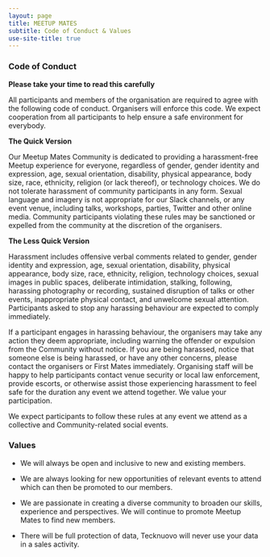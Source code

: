 ```yaml
---
layout: page
title: MEETUP MATES 
subtitle: Code of Conduct & Values
use-site-title: true
---
```

### Code of Conduct

**Please take your time to read this carefully**

All participants and members of the organisation are required to agree with the following code of conduct. Organisers will enforce this code. We expect cooperation from all participants to help ensure a safe environment for everybody.

**The Quick Version**

Our Meetup Mates Community is dedicated to providing a harassment-free Meetup experience for everyone, regardless of gender, gender identity and expression, age, sexual orientation, disability, physical appearance, body size, race, ethnicity, religion (or lack thereof), or technology choices. We do not tolerate harassment of community participants in any form. Sexual language and imagery is not appropriate for our Slack channels, or any event venue, including talks, workshops, parties, Twitter and other online media. Community participants violating these rules may be sanctioned or expelled from the community at the discretion of the organisers.


**The Less Quick Version**

Harassment includes offensive verbal comments related to gender, gender identity and expression, age, sexual orientation, disability, physical appearance, body size, race, ethnicity, religion, technology choices, sexual images in public spaces, deliberate intimidation, stalking, following, harassing photography or recording, sustained disruption of talks or other events, inappropriate physical contact, and unwelcome sexual attention.
Participants asked to stop any harassing behaviour are expected to comply immediately.


If a participant engages in harassing behaviour, the organisers may take any action they deem appropriate, including warning the offender or expulsion from the Community without notice.
If you are being harassed, notice that someone else is being harassed, or have any other concerns, please contact the organisers or First Mates immediately. 
Organising staff will be happy to help participants contact venue security or local law enforcement, provide escorts, or otherwise assist those experiencing harassment to feel safe for the duration any event we attend together. We value your participation.


We expect participants to follow these rules at any event we attend as a collective and Community-related social events.

### Values

* We will always be open and inclusive to new and existing members.

* We are always looking for new opportunities of relevant events to attend which can then be promoted to our members.

*	We are passionate in creating a diverse community to broaden our skills, experience and perspectives. We will continue to promote Meetup Mates to find new members.

*	There will be full protection of data, Tecknuovo will never use your data in a sales activity.

